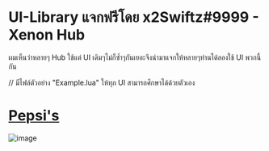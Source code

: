 # UI-Library แจกฟรีโดย x2Swiftz#9999 - Xenon Hub

ผมเห็นว่าหลายๆ Hub ใช้แต่ UI เดิมๆไม่ก็ซ้ำๆกันเยอะจึงนำมาแจกให้หลายๆท่านได้ลองใช้ UI พวกนี้กัน

// มีไฟล์ตัวอย่าง "Example.lua" ให้ทุก UI สามารถศึกษาได้ด้วยตัวเอง 

# [Pepsi's](https://github.com/x2Swiftz/UI-Library/blob/main/Libraries/Pepsi%20-%20Example.lua)
![image](https://user-images.githubusercontent.com/52291809/208846518-b942ccfe-005d-4ef4-83f9-4945d76208ee.png)
